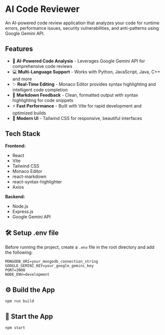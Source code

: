 # AI Code Reviewer


An AI-powered code review application that analyzes your code for runtime errors, performance issues, security vulnerabilities, and anti-patterns using Google Gemini API.

## Features

- 🚀 **AI-Powered Code Analysis** - Leverages Google Gemini API for comprehensive code reviews
- 💻 **Multi-Language Support** - Works with Python, JavaScript, Java, C++ and more
- ✨ **Real-Time Editing** - Monaco Editor provides syntax highlighting and intelligent code completion
- 📝 **Markdown Feedback** - Clean, formatted output with syntax highlighting for code snippets
- ⚡ **Fast Performance** - Built with Vite for rapid development and optimized builds
- 🎨 **Modern UI** - Tailwind CSS for responsive, beautiful interfaces

## Tech Stack

**Frontend:**
- React
- Vite
- Tailwind CSS
- Monaco Editor
- react-markdown
- react-syntax-highlighter
- Axios

**Backend:**
- Node.js
- Express.js
- Google Gemini API




## 🛠️ Setup .env file

Before running the project, create a `.env` file in the root directory and add the following:

```env
MONGODB_URI=your_mongodb_connection_string
GOOGLE_GEMINI_KEY=your_google_gemini_key
PORT=3000
NODE_ENV=development
```


## ⚙️ Build the App
```
npm run build
```


## 🚀 Start the App
```
npm start
```

